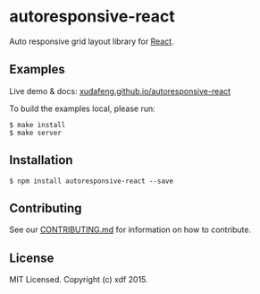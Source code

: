 autoresponsive-react
====================

Auto responsive grid layout library for [React](http://facebook.github.io/react/index.html).

## Examples

Live demo & docs: [xudafeng.github.io/autoresponsive-react](https://xudafeng.github.io/autoresponsive-react/)

To build the examples local, please run:

```shell
$ make install
$ make server
```

## Installation

```shell
$ npm install autoresponsive-react --save
```

## Contributing

See our [CONTRIBUTING.md](./CONTRIBUTING.md) for information on how to contribute.

## License

MIT Licensed. Copyright (c) xdf 2015.
